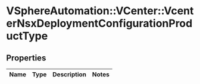 # VSphereAutomation::VCenter::VcenterNsxDeploymentConfigurationProductType

## Properties
Name | Type | Description | Notes
------------ | ------------- | ------------- | -------------


